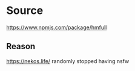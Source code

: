 # Source

<https://www.npmjs.com/package/hmfull>

## Reason

<https://nekos.life/> randomly stopped having nsfw